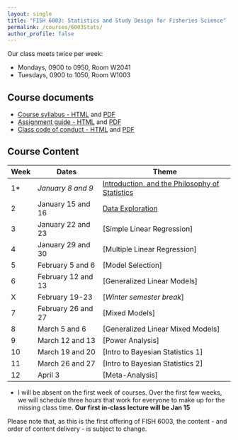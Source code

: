 ```yaml
---
layout: single
title: "FISH 6003: Statistics and Study Design for Fisheries Science"
permalink: /courses/6003Stats/
author_profile: false
---
```


Our class meets twice per week:

* Mondays, 0900 to 0950, Room W2041
* Tuesdays, 0900 to 1050, Room W1003

## Course documents 

- [Course syllabus - HTML](/courses/6003Stats/6003Syllabus/) and [PDF](/assets/images/FISH_6003_Syllabus.pdf)
- [Assignment guide - HTML](/courses/6003Stats/6003Assignmentguide/) and [PDF](/assets/images/FISH_6003_Assignment_guide.pdf)
- [Class code of conduct - HTML](/courses/coursesCodeofConduct/) and [PDF](/assets/images/FISHCodeofConduct.pdf)

## Course Content

| **Week**  | **Dates**  | **Theme**  | 
|-----------|------------|-------------|
| 1*       |  *January  8 and 9*   | [Introduction, and the Philosophy of Statistics](/courses/6003Stats/6003Week1/)|
|2| January 15 and 16 | [Data Exploration](/courses/6003Stats/6003Week2/) |
|3| January 22 and 23  | [Simple Linear Regression]  |
|4| January 29 and 30 | [Multiple Linear Regression] | 
|5| February 5 and 6 | [Model Selection] |
|6| February 12 and 13 | [Generalized Linear Models]|
|X| February 19-23 | [*Winter semester break*] |
|7| February 26 and 27 | [Mixed Models] |
|8| March 5 and 6 | [Generalized Linear Mixed Models] |
|9| March 12 and 13 | [Power Analysis] |
|10| March 19 and 20 | [Intro to Bayesian Statistics 1] |
|11| March 26 and 27 | [Intro to Bayesian Statistics 2] |
|12| April 3 | [Meta-Analysis] |

* I will be absent on the first week of courses. Over the first few weeks, we will schedule three hours that work for everyone to make up for the missing class time. **Our first in-class lecture will be Jan 15**

Please note that, as this is the first offering of FISH 6003, the content - and order of content delivery - is subject to change. 